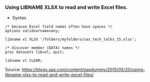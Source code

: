 ### Using LIBNAME XLSX to read and write Excel files. 
- Syntax
```
/* because Excel field names often have spaces */
options validvarname=any;
 
libname xl XLSX '/folders/myfolders/sas_tech_talks_15.xlsx';
 
/* discover member (DATA) names */
proc datasets lib=xl; quit;
 
libname xl CLEAR;
```
Source: 
https://blogs.sas.com/content/sasdummy/2015/05/20/using-libname-xlsx-to-read-and-write-excel-files/